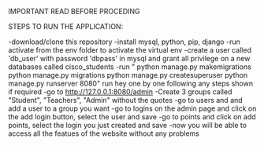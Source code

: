 IMPORTANT READ BEFORE PROCEDING

STEPS TO RUN THE APPLICATION:

-download/clone this repository
-install mysql, python, pip, django
-run activate from the env folder to activate the virtual env
-create a user called 'db_user' with password 'dbpass' in mysql and grant all privilege on a new databases called cisco_students
-run " python manage.py makemigrations
        python manage.py migrations
        python manage.py createsuperuser
        python manage.py runserver 8080" run hey one by one following any steps shown if required
-go to http://127.0.0.1:8080/admin
-Create 3 groups called "Student", "Teachers", "Admin" without the quotes
-go to users and and add a user to a group you want
-go to logins on the admin page and click on the add login button, select the user and save
-go to points and click on add points, select the login you just created and save
-now you will be able to access all the featues of the website without any problems

